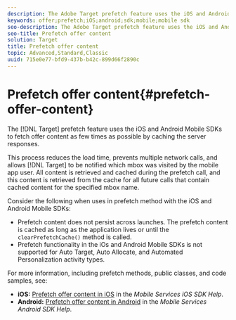 ```yaml
---
description: The Adobe Target prefetch feature uses the iOS and Android Mobile SDKs to fetch offer content as few times as possible by caching the server responses.
keywords: offer;prefetch;iOS;android;sdk;mobile;mobile sdk
seo-description: The Adobe Target prefetch feature uses the iOS and Android Mobile SDKs to fetch offer content as few times as possible by caching the server responses.
seo-title: Prefetch offer content
solution: Target
title: Prefetch offer content
topic: Advanced,Standard,Classic
uuid: 715e0e77-bfd9-437b-b42c-899d66f2890c
---
```


# Prefetch offer content{#prefetch-offer-content}

The [!DNL Target] prefetch feature uses the iOS and Android Mobile SDKs to fetch offer content as few times as possible by caching the server responses.

This process reduces the load time, prevents multiple network calls, and allows [!DNL Target] to be notified which mbox was visited by the mobile app user. All content is retrieved and cached during the prefetch call, and this content is retrieved from the cache for all future calls that contain cached content for the specified mbox name.

Consider the following when uses in prefetch method with the iOS and Android Mobile SDKs:

* Prefetch content does not persist across launches. The prefetch content is cached as long as the application lives or until the `clearPrefetchCache()` method is called.
* Prefetch functionality in the iOs and Android Mobile SDKs is not supported for Auto Target, Auto Allocate, and Automated Personalization activity types.

For more information, including prefetch methods, public classes, and code samples, see:

* **iOS:**  [Prefetch offer content in iOS](https://docs.adobe.com/content/help/en/mobile-services/ios/target-ios/c-mob-target-prefetch-ios.html) in the *Mobile Services iOS SDK Help*. 
* **Android:**  [Prefetch offer content in Android](https://docs.adobe.com/content/help/en/mobile-services/android/target-android/c-mob-target-prefetch-android.html) in the *Mobile Services Android SDK Help*.
